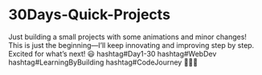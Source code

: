 # 30Days-Quick-Projects
Just building a small projects with some animations and minor changes! This is just the beginning—I’ll keep innovating and improving step by step. Excited for what’s next! 😃 hashtag#Day1-30 hashtag#WebDev hashtag#LearningByBuilding hashtag#CodeJourney 👨‍💻🔥
